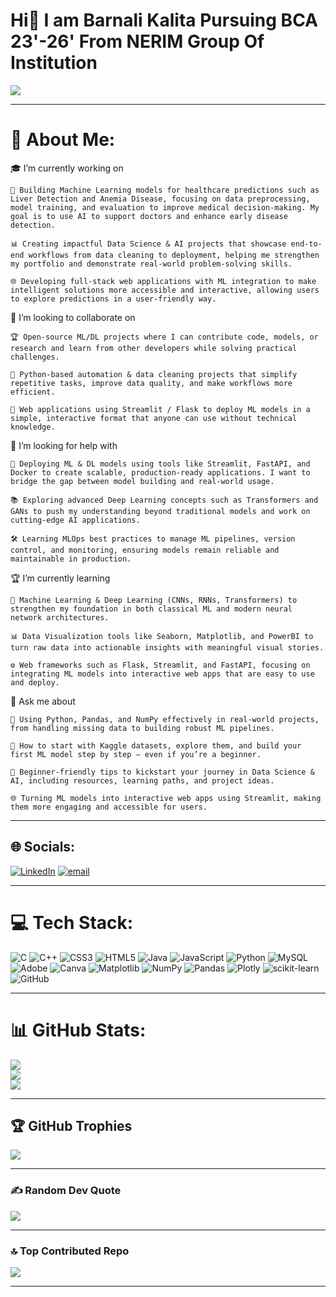 # Hi👋 I am Barnali Kalita Pursuing BCA 23'-26' From NERIM Group Of Institution

![](https://komarev.com/ghpvc/?username=your-github-barnali13&color=40E0D0)

---

# 💫 About Me:

🎓 I’m currently working on

    🧠 Building Machine Learning models for healthcare predictions such as Liver Detection and Anemia Disease, focusing on data preprocessing, model training, and evaluation to improve medical decision-making. My goal is to use AI to support doctors and enhance early disease detection.

    📊 Creating impactful Data Science & AI projects that showcase end-to-end workflows from data cleaning to deployment, helping me strengthen my portfolio and demonstrate real-world problem-solving skills.

    🌐 Developing full-stack web applications with ML integration to make intelligent solutions more accessible and interactive, allowing users to explore predictions in a user-friendly way.

🤝 I’m looking to collaborate on

    🏆 Open-source ML/DL projects where I can contribute code, models, or research and learn from other developers while solving practical challenges.

    🐍 Python-based automation & data cleaning projects that simplify repetitive tasks, improve data quality, and make workflows more efficient.

    🌟 Web applications using Streamlit / Flask to deploy ML models in a simple, interactive format that anyone can use without technical knowledge.

🙌 I’m looking for help with

    🚀 Deploying ML & DL models using tools like Streamlit, FastAPI, and Docker to create scalable, production-ready applications. I want to bridge the gap between model building and real-world usage.

    📚 Exploring advanced Deep Learning concepts such as Transformers and GANs to push my understanding beyond traditional models and work on cutting-edge AI applications.

    🛠 Learning MLOps best practices to manage ML pipelines, version control, and monitoring, ensuring models remain reliable and maintainable in production.

🏆 I’m currently learning

    🧠 Machine Learning & Deep Learning (CNNs, RNNs, Transformers) to strengthen my foundation in both classical ML and modern neural network architectures.

    📊 Data Visualization tools like Seaborn, Matplotlib, and PowerBI to turn raw data into actionable insights with meaningful visual stories.

    ⚙️ Web frameworks such as Flask, Streamlit, and FastAPI, focusing on integrating ML models into interactive web apps that are easy to use and deploy.

💬 Ask me about

    🐍 Using Python, Pandas, and NumPy effectively in real-world projects, from handling missing data to building robust ML pipelines.

    🎯 How to start with Kaggle datasets, explore them, and build your first ML model step by step — even if you’re a beginner.

    🔰 Beginner-friendly tips to kickstart your journey in Data Science & AI, including resources, learning paths, and project ideas.

    🌐 Turning ML models into interactive web apps using Streamlit, making them more engaging and accessible for users.


---

## 🌐 Socials:
[![LinkedIn](https://img.shields.io/badge/LinkedIn-%230077B5.svg?logo=linkedin&logoColor=white)](https://linkedin.com/in/https://www.linkedin.com/in/barnali-kalita-28300725b/) [![email](https://img.shields.io/badge/Email-D14836?logo=gmail&logoColor=white)](mailto:kalitabarnali57@gmail.com) 

---

# 💻 Tech Stack:
![C](https://img.shields.io/badge/c-%2300599C.svg?style=for-the-badge&logo=c&logoColor=white) ![C++](https://img.shields.io/badge/c++-%2300599C.svg?style=for-the-badge&logo=c%2B%2B&logoColor=white) ![CSS3](https://img.shields.io/badge/css3-%231572B6.svg?style=for-the-badge&logo=css3&logoColor=white) ![HTML5](https://img.shields.io/badge/html5-%23E34F26.svg?style=for-the-badge&logo=html5&logoColor=white) ![Java](https://img.shields.io/badge/java-%23ED8B00.svg?style=for-the-badge&logo=openjdk&logoColor=white) ![JavaScript](https://img.shields.io/badge/javascript-%23323330.svg?style=for-the-badge&logo=javascript&logoColor=%23F7DF1E) ![Python](https://img.shields.io/badge/python-3670A0?style=for-the-badge&logo=python&logoColor=ffdd54) ![MySQL](https://img.shields.io/badge/mysql-4479A1.svg?style=for-the-badge&logo=mysql&logoColor=white) ![Adobe](https://img.shields.io/badge/adobe-%23FF0000.svg?style=for-the-badge&logo=adobe&logoColor=white) ![Canva](https://img.shields.io/badge/Canva-%2300C4CC.svg?style=for-the-badge&logo=Canva&logoColor=white) ![Matplotlib](https://img.shields.io/badge/Matplotlib-%23ffffff.svg?style=for-the-badge&logo=Matplotlib&logoColor=black) ![NumPy](https://img.shields.io/badge/numpy-%23013243.svg?style=for-the-badge&logo=numpy&logoColor=white) ![Pandas](https://img.shields.io/badge/pandas-%23150458.svg?style=for-the-badge&logo=pandas&logoColor=white) ![Plotly](https://img.shields.io/badge/Plotly-%233F4F75.svg?style=for-the-badge&logo=plotly&logoColor=white) ![scikit-learn](https://img.shields.io/badge/scikit--learn-%23F7931E.svg?style=for-the-badge&logo=scikit-learn&logoColor=white) ![GitHub](https://img.shields.io/badge/github-%23121011.svg?style=for-the-badge&logo=github&logoColor=white)

---

# 📊 GitHub Stats:
![](https://github-readme-stats.vercel.app/api?username=barnali13&theme=blue-green&hide_border=false&include_all_commits=true&count_private=true)<br/>
![](https://nirzak-streak-stats.vercel.app/?user=barnali13&theme=blue-green&hide_border=false)<br/>
![](https://github-readme-stats.vercel.app/api/top-langs/?username=barnali13&theme=blue-green&hide_border=false&include_all_commits=true&count_private=true&layout=compact)

---

## 🏆 GitHub Trophies
![](https://github-profile-trophy.vercel.app/?username=barnali13&theme=radical&no-frame=false&no-bg=false&margin-w=4)

---

### ✍️ Random Dev Quote
![](https://quotes-github-readme.vercel.app/api?type=horizontal&theme=radical)

---

### 🔝 Top Contributed Repo
![](https://github-contributor-stats.vercel.app/api?username=barnali13&limit=5&theme=blue-green&combine_all_yearly_contributions=true)

---
